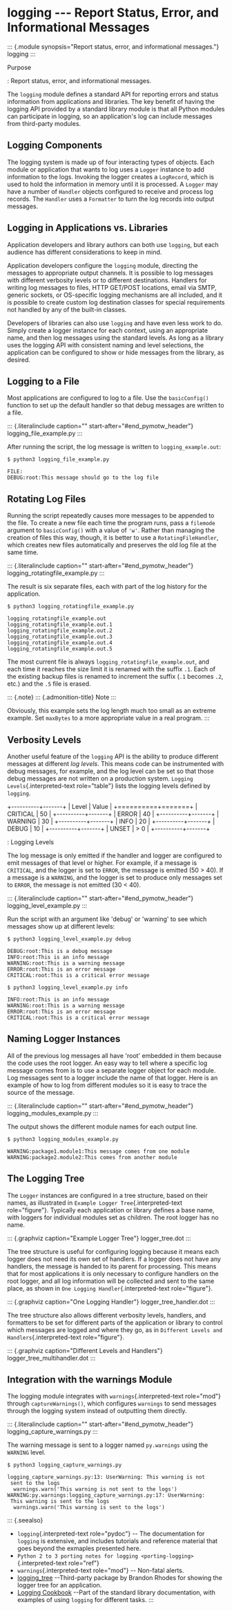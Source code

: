logging \-\-- Report Status, Error, and Informational Messages
==============================================================

::: {.module synopsis="Report status, error, and informational messages."}
logging
:::

Purpose

:   Report status, error, and informational messages.

The `logging` module defines a standard API for reporting errors and
status information from applications and libraries. The key benefit of
having the logging API provided by a standard library module is that all
Python modules can participate in logging, so an application\'s log can
include messages from third-party modules.

Logging Components
------------------

The logging system is made up of four interacting types of objects. Each
module or application that wants to log uses a `Logger` instance to add
information to the logs. Invoking the logger creates a `LogRecord`,
which is used to hold the information in memory until it is processed. A
`Logger` may have a number of `Handler` objects configured to receive
and process log records. The `Handler` uses a `Formatter` to turn the
log records into output messages.

Logging in Applications vs. Libraries
-------------------------------------

Application developers and library authors can both use `logging`, but
each audience has different considerations to keep in mind.

Application developers configure the `logging` module, directing the
messages to appropriate output channels. It is possible to log messages
with different verbosity levels or to different destinations. Handlers
for writing log messages to files, HTTP GET/POST locations, email via
SMTP, generic sockets, or OS-specific logging mechanisms are all
included, and it is possible to create custom log destination classes
for special requirements not handled by any of the built-in classes.

Developers of libraries can also use `logging` and have even less work
to do. Simply create a logger instance for each context, using an
appropriate name, and then log messages using the standard levels. As
long as a library uses the logging API with consistent naming and level
selections, the application can be configured to show or hide messages
from the library, as desired.

Logging to a File
-----------------

Most applications are configured to log to a file. Use the
`basicConfig()` function to set up the default handler so that debug
messages are written to a file.

::: {.literalinclude caption="" start-after="#end_pymotw_header"}
logging\_file\_example.py
:::

After running the script, the log message is written to
`logging_example.out`:

``` {.sourceCode .none}
$ python3 logging_file_example.py

FILE:
DEBUG:root:This message should go to the log file
```

Rotating Log Files
------------------

Running the script repeatedly causes more messages to be appended to the
file. To create a new file each time the program runs, pass a `filemode`
argument to `basicConfig()` with a value of `'w'`. Rather than managing
the creation of files this way, though, it is better to use a
`RotatingFileHandler`, which creates new files automatically and
preserves the old log file at the same time.

::: {.literalinclude caption="" start-after="#end_pymotw_header"}
logging\_rotatingfile\_example.py
:::

The result is six separate files, each with part of the log history for
the application.

``` {.sourceCode .none}
$ python3 logging_rotatingfile_example.py

logging_rotatingfile_example.out
logging_rotatingfile_example.out.1
logging_rotatingfile_example.out.2
logging_rotatingfile_example.out.3
logging_rotatingfile_example.out.4
logging_rotatingfile_example.out.5
```

The most current file is always `logging_rotatingfile_example.out`, and
each time it reaches the size limit it is renamed with the suffix `.1`.
Each of the existing backup files is renamed to increment the suffix
(`.1` becomes `.2`, etc.) and the `.5` file is erased.

::: {.note}
::: {.admonition-title}
Note
:::

Obviously, this example sets the log length much too small as an extreme
example. Set `maxBytes` to a more appropriate value in a real program.
:::

Verbosity Levels
----------------

Another useful feature of the `logging` API is the ability to produce
different messages at different *log levels*. This means code can be
instrumented with debug messages, for example, and the log level can be
set so that those debug messages are not written on a production system.
`Logging Levels`{.interpreted-text role="table"} lists the logging
levels defined by `logging`.

+----------+-------+
| Level    | Value |
+==========+=======+
| CRITICAL | 50    |
+----------+-------+
| ERROR    | 40    |
+----------+-------+
| WARNING  | 30    |
+----------+-------+
| INFO     | 20    |
+----------+-------+
| DEBUG    | 10    |
+----------+-------+
| UNSET    | > 0   |
+----------+-------+

: Logging Levels

The log message is only emitted if the handler and logger are configured
to emit messages of that level or higher. For example, if a message is
`CRITICAL`, and the logger is set to `ERROR`, the message is emitted (50
\> 40). If a message is a `WARNING`, and the logger is set to produce
only messages set to `ERROR`, the message is not emitted (30 \< 40).

::: {.literalinclude caption="" start-after="#end_pymotw_header"}
logging\_level\_example.py
:::

Run the script with an argument like \'debug\' or \'warning\' to see
which messages show up at different levels:

``` {.sourceCode .none}
$ python3 logging_level_example.py debug

DEBUG:root:This is a debug message
INFO:root:This is an info message
WARNING:root:This is a warning message
ERROR:root:This is an error message
CRITICAL:root:This is a critical error message

$ python3 logging_level_example.py info

INFO:root:This is an info message
WARNING:root:This is a warning message
ERROR:root:This is an error message
CRITICAL:root:This is a critical error message
```

Naming Logger Instances
-----------------------

All of the previous log messages all have \'root\' embedded in them
because the code uses the root logger. An easy way to tell where a
specific log message comes from is to use a separate logger object for
each module. Log messages sent to a logger include the name of that
logger. Here is an example of how to log from different modules so it is
easy to trace the source of the message.

::: {.literalinclude caption="" start-after="#end_pymotw_header"}
logging\_modules\_example.py
:::

The output shows the different module names for each output line.

``` {.sourceCode .none}
$ python3 logging_modules_example.py

WARNING:package1.module1:This message comes from one module
WARNING:package2.module2:This comes from another module
```

The Logging Tree
----------------

The `Logger` instances are configured in a tree structure, based on
their names, as illustrated in `Example Logger
Tree`{.interpreted-text role="figure"}. Typically each application or
library defines a base name, with loggers for individual modules set as
children. The root logger has no name.

::: {.graphviz caption="Example Logger Tree"}
logger\_tree.dot
:::

The tree structure is useful for configuring logging because it means
each logger does not need its own set of handlers. If a logger does not
have any handlers, the message is handed to its parent for processing.
This means that for most applications it is only necessary to configure
handlers on the root logger, and all log information will be collected
and sent to the same place, as shown in `One
Logging Handler`{.interpreted-text role="figure"}.

::: {.graphviz caption="One Logging Handler"}
logger\_tree\_handler.dot
:::

The tree structure also allows different verbosity levels, handlers, and
formatters to be set for different parts of the application or library
to control which messages are logged and where they go, as in
`Different Levels and Handlers`{.interpreted-text role="figure"}.

::: {.graphviz caption="Different Levels and Handlers"}
logger\_tree\_multihandler.dot
:::

Integration with the warnings Module
------------------------------------

The logging module integrates with `warnings`{.interpreted-text
role="mod"} through `captureWarnings()`, which configures `warnings` to
send messages through the logging system instead of outputting them
directly.

::: {.literalinclude caption="" start-after="#end_pymotw_header"}
logging\_capture\_warnings.py
:::

The warning message is sent to a logger named `py.warnings` using the
`WARNING` level.

``` {.sourceCode .none}
$ python3 logging_capture_warnings.py

logging_capture_warnings.py:13: UserWarning: This warning is not
 sent to the logs
  warnings.warn('This warning is not sent to the logs')
WARNING:py.warnings:logging_capture_warnings.py:17: UserWarning:
 This warning is sent to the logs
  warnings.warn('This warning is sent to the logs')
```

::: {.seealso}
-   `logging`{.interpreted-text role="pydoc"} \-- The documentation for
    `logging` is extensive, and includes tutorials and reference
    material that goes beyond the exmaples presented here.
-   `Python 2 to 3 porting notes for logging <porting-logging>`{.interpreted-text
    role="ref"}
-   `warnings`{.interpreted-text role="mod"} \-- Non-fatal alerts.
-   [logging\_tree](https://pypi.python.org/pypi/logging_tree)
    \--Third-party package by Brandon Rhodes for showing the logger tree
    for an application.
-   [Logging
    Cookbook](https://docs.python.org/3.5/howto/logging-cookbook.html)
    \--Part of the standard library documentation, with examples of
    using `logging` for different tasks.
:::
